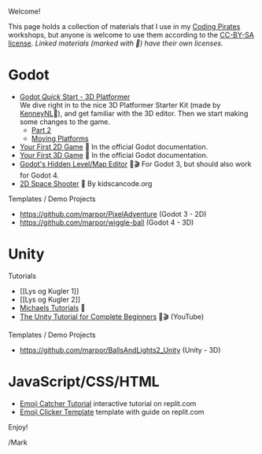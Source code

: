 Welcome!

This page holds a collection of materials that I use in my [Coding Pirates](https://codingpirates.dk/) workshops, but anyone is welcome to use them according to the [CC-BY-SA license](https://creativecommons.org/licenses/by-sa/4.0/). _Linked materials (marked with 🔗) have their own licenses._


# Godot

* [Godot _Quick_ Start - 3D Platformer](godot/quick_start_3d_platformer/index.md)  
  We dive right in to the nice 3D Platformer Starter Kit (made by [KenneyNL](https://github.com/KenneyNL/Starter-Kit-3D-Platformer)🔗), and get familiar with the 3D editor. Then we start making some changes to the game.  
  * [Part 2](godot/quick_start_3d_platformer_2/index.md)
  * [Moving Platforms](godot/moving_platforms/index.md)  
* [Your First 2D Game](https://docs.godotengine.org/en/stable/getting_started/first_2d_game/index.html) 🔗 In the official Godot documentation.
* [Your First 3D Game](https://docs.godotengine.org/en/stable/getting_started/first_3d_game/index.html) 🔗 In the official Godot documentation.
* [Godot's Hidden Level/Map Editor](https://www.youtube.com/watch?v=BUjCtwLO0S8) 🔗🎬 For Godot 3, but should also work for Godot 4.
* [2D Space Shooter](https://kidscancode.org/godot_recipes/4.x/games/first_2d/index.html) 🔗 By kidscancode.org

Templates / Demo Projects

* https://github.com/marpor/PixelAdventure (Godot 3 - 2D)
* https://github.com/marpor/wiggle-ball (Godot 4 - 3D)

# Unity

Tutorials

* [[Lys og Kugler 1]]
* [[Lys og Kugler 2]]
* [Michaels Tutorials](https://github.com/mhfalken/unity) 🔗
* [The Unity Tutorial for Complete Beginners](https://www.youtube.com/watch?v=XtQMytORBmM) 🔗🎬 (YouTube)

Templates / Demo Projects

* https://github.com/marpor/BallsAndLights2_Unity (Unity - 3D)

# JavaScript/CSS/HTML

* [Emoji Catcher Tutorial](https://replit.com/@marpor/Emoji-Catcher-Tutorial) interactive tutorial on replit.com
* [Emoji Clicker Template](https://replit.com/@marpor/Emoji-Clicker) template with guide on replit.com

<!-- [Emoji Catcher Tutorial](emoji-catcher) -->

Enjoy!

/Mark

